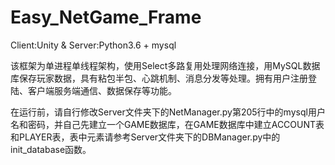 # Easy_NetGame_Frame
Client:Unity &amp; Server:Python3.6 + mysql

该框架为单进程单线程架构，使用Select多路复用处理网络连接，用MySQL数据库保存玩家数据，具有粘包半包、心跳机制、消息分发等处理。拥有用户注册登陆、客户端服务端通信、数据保存等功能。

在运行前，请自行修改Server文件夹下的NetManager.py第205行中的mysql用户名和密码，并自己先建立一个GAME数据库，在GAME数据库中建立ACCOUNT表和PLAYER表，表中元素请参考Server文件夹下的DBManager.py中的init_database函数。
